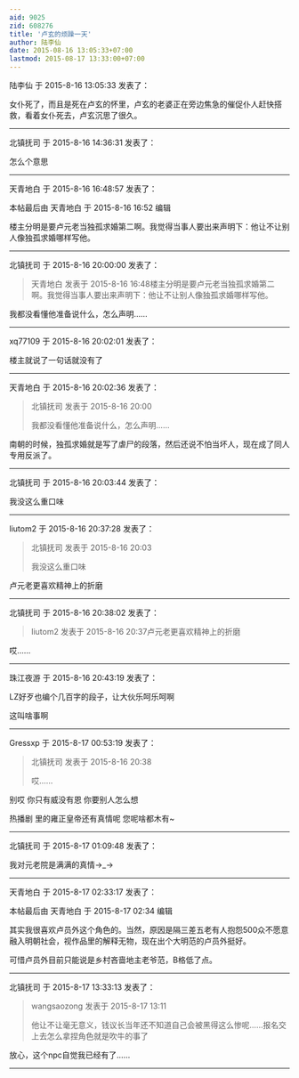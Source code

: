 ```yaml
---
aid: 9025
zid: 608276
title: '卢玄的烦躁一天'
author: 陆李仙
date: 2015-08-16 13:05:33+07:00
lastmod: 2015-08-17 13:33:00+07:00
---
```


陆李仙 于 2015-8-16 13:05:33 发表了：

女仆死了，而且是死在卢玄的怀里，卢玄的老婆正在旁边焦急的催促仆人赶快搭救，看着女仆死去，卢玄沉思了很久。

---------

北镇抚司 于 2015-8-16 14:36:31 发表了：

怎么个意思

---------

天青地白 于 2015-8-16 16:48:57 发表了：

本帖最后由 天青地白 于 2015-8-16 16:52 编辑 

楼主分明是要卢元老当独孤求婚第二啊。我觉得当事人要出来声明下：他让不让别人像独孤求婚哪样写他。

---------

北镇抚司 于 2015-8-16 20:00:00 发表了：

> 天青地白 发表于 2015-8-16 16:48楼主分明是要卢元老当独孤求婚第二啊。我觉得当事人要出来声明下：他让不让别人像独孤求婚哪样写他。



我都没看懂他准备说什么，怎么声明……

---------

xq77109 于 2015-8-16 20:02:01 发表了：

楼主就说了一句话就没有了

---------

天青地白 于 2015-8-16 20:02:36 发表了：

> 北镇抚司 发表于 2015-8-16 20:00
> 
> 我都没看懂他准备说什么，怎么声明……



南朝的时候，独孤求婚就是写了虐尸的段落，然后还说不怕当坏人，现在成了同人专用反派了。

---------

北镇抚司 于 2015-8-16 20:03:44 发表了：

我没这么重口味

---------

liutom2 于 2015-8-16 20:37:28 发表了：

> 北镇抚司 发表于 2015-8-16 20:03
> 
> 我没这么重口味



卢元老更喜欢精神上的折磨

---------

北镇抚司 于 2015-8-16 20:38:02 发表了：

> liutom2 发表于 2015-8-16 20:37卢元老更喜欢精神上的折磨



哎……

---------

珠江夜游 于 2015-8-16 20:43:19 发表了：

LZ好歹也编个几百字的段子，让大伙乐呵乐呵啊

这叫啥事啊

---------

Gressxp 于 2015-8-17 00:53:19 发表了：

> 北镇抚司 发表于 2015-8-16 20:38
> 
> 哎……



别哎 你只有威没有恩 你要别人怎么想

热播剧 里的雍正皇帝还有真情呢 您呢啥都木有~

---------

北镇抚司 于 2015-8-17 01:09:48 发表了：

我对元老院是满满的真情→\_→

---------

天青地白 于 2015-8-17 02:33:17 发表了：

本帖最后由 天青地白 于 2015-8-17 02:34 编辑 

其实我很喜欢卢员外这个角色的。当然，原因是隔三差五老有人抱怨500众不愿意融入明朝社会，视作品里的解释无物，现在出个大明范的卢员外挺好。

可惜卢员外目前只能说是乡村吝啬地主老爷范，B格低了点。

---------

北镇抚司 于 2015-8-17 13:33:13 发表了：

> wangsaozong 发表于 2015-8-17 13:11
> 
> 他让不让毫无意义，钱议长当年还不知道自己会被黑得这么惨呢……报名交上去怎么拿捏角色就是吹牛的事了



放心，这个npc自觉我已经有了……

---------

